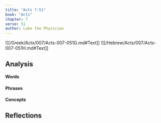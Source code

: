 ```yaml
---
title: "Acts 7:51"
book: "Acts"
chapter: 7
verse: 51
author: Luke the Physician
---
```

![[/Greek/Acts/007/Acts-007-051G.md#Text]]
![[/Hebrew/Acts/007/Acts-007-051H.md#Text]]

## Analysis

#### Words

#### Phrases

#### Concepts

## Reflections
